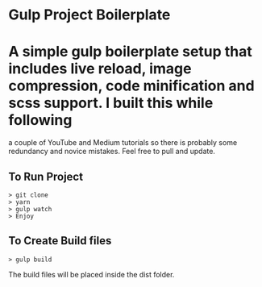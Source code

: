 # Gulp Project Boilerplate

# A simple gulp boilerplate setup that includes live reload, image compression, code minification and scss support. I built this while following 
a couple of YouTube and Medium tutorials so there is probably some redundancy and novice mistakes. Feel free to pull and update.

## To Run Project
```
> git clone 
> yarn
> gulp watch
> Enjoy
```

## To Create Build files
```
> gulp build
```
The build files will be placed inside the dist folder.


